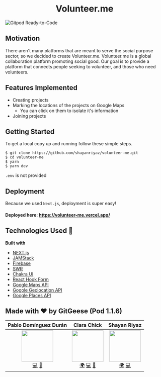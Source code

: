 

# <div align="center">Volunteer.me </div>
![Gitpod Ready-to-Code](https://img.shields.io/badge/Gitpod-ready--to--code-blue?logo=gitpod)


## Motivation
There aren't many platforms that are meant to serve the social purpose sector, so we decided to create Volunteer.me. Volunteer.me is a global collaboration platform promoting social good. Our goal is to provide a platform that connects people seeking to volunteer, and those who need volunteers.



## Features Implemented
- Creating projects
- Marking the locations of the projects on Google Maps
  - You can click on them to isolate it's information
- Joining projects



## Getting Started

To get a local copy up and running follow these simple steps.

```shell
$ git clone https://github.com/shayanriyaz/volunteer-me.git
$ cd volunteer-me
$ yarn
$ yarn dev
```

`.env` is not provided



## Deployment

Because we used `Next.js`, deployment is super easy!

#### Deployed here: https://volunteer-me.vercel.app/



## Technologies Used :rocket:
<b>Built with</b>
- [NEXT.js](https://nextjs.org/)
- [JAMStack](https://jamstack.org/)
- [Firebase](https://firebase.google.com/)
- [SWR](https://swr.vercel.app/)
- [Chakra UI](https://chakra-ui.com/)
- [React Hook Form](https://react-hook-form.com/)
- [Google Maps API](https://developers.google.com/maps/documentation)
- [Gogole Geolocation API](https://developers.google.com/maps/documentation/geolocation/overview)
- [Google Places API](https://developers.google.com/places/web-service/overview)



## Made with :heart: by GitGeese (Pod 1.1.6)
|                    Pablo Domínguez Durán                     |                         Clara Chick                          |                         Shayan Riyaz                         |
| :----------------------------------------------------------: | :----------------------------------------------------------: | :----------------------------------------------------------: |
| [<img src="https://avatars2.githubusercontent.com/u/10246682?s=460&u=10d50fc5c9b71bfadb3927ebf2325250a520455a&v=4" width="100px;"/>](https://github.com/pablomdd)<br /> [💻](https://github.com/pablomdd) [🤝](https://www.linkedin.com/in/pablodominguezduran/) | [<img src="https://media-exp1.licdn.com/dms/image/C4E03AQE8eYc0h_TPHg/profile-displayphoto-shrink_400_400/0?e=1608163200&v=beta&t=NVP7R8UDoVRYASyL6KgpzKFs9P9fgPYGYeuRiN86r_k" width="100px;"/>](https://clarachick.me/)<br />[🌍](https://clarachick.me/) [💻](https://github.com/KohinaTheCat) [🤝](https://www.linkedin.com/in/clarachick/) | [<img src="https://avatars1.githubusercontent.com/u/28723598?s=460&u=9444300dccf4ead144b03c7710f0ff4c149e05f8&v=4" width="100px;"/>](https://shayanriyaz.github.io)<br />[🌍](https://shayanriyaz.github.io) [💻](https://github.com/ShayanRiyaz) |
